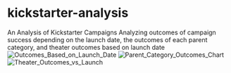 # kickstarter-analysis
An Analysis of Kickstarter Campaigns
Analyzing outcomes of campaign success depending on the launch date, the outcomes of each parent category, and theater outcomes based on launch date
![Outcomes_Based_on_Launch_Date](https://user-images.githubusercontent.com/104864579/172954552-522e8d6a-f4c1-4bb3-9cdf-cdb71d1e0425.png)
![Parent_Category_Outcomes_Chart](https://user-images.githubusercontent.com/104864579/172954590-8c03d2ef-9c83-4faa-9e78-01f3c67e01ce.png)
![Theater_Outcomes_vs_Launch](https://user-images.githubusercontent.com/104864579/172954595-ed869789-652c-45f6-b519-147ac11865a3.png)
